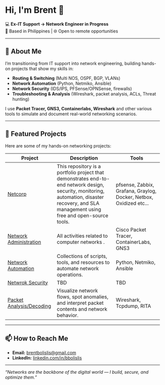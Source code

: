 # Hi, I'm Brent 👋

💻 **Ex-IT Support → Network Engineer in Progress**  
📍 Based in Philippines | 🌐 Open to remote opportunities  

---

## 🚀 About Me
I’m transitioning from IT support into network engineering, building hands-on projects that show my skills in:
- **Routing & Switching** (Multi NOS, OSPF, BGP, VLANs)
- **Network Automation** (Python, Netmiko, Ansible)
- **Network Security** (IDS/IPS, PFSense/OPNSense, firewalls)
- **Troubleshooting & Analysis** (Wireshark, packet analysis, ACLs, Threat hunting)

I use **Packet Tracer, GNS3, Containerlabs, Wireshark** and other various tools to simulate and document real-world networking scenarios.

---

## 📂 Featured Projects
Here are some of my hands-on networking projects:

| Project | Description | Tools |
|---------|-------------|-------|
| [Netcorp](https://github.com/bbolislis/netcorp-network) | This repository is a portfolio project that demonstrates end-to-end network design, security, monitoring, automation, disaster recovery, and SLA management using free and open-source tools. | pfsense, Zabbix, Grafana, Graylog, Docker, Netbox, Oxidized etc...|
| [Network Administration](https://github.com/bbolislis/Network-Administration) | All activities related to computer networks . | Cisco Packet Tracer, ContainerLabs, GNS3 |
| [Network Automation](https://github.com/bbolislis/Network-Automation) | Collections of scripts, tools, and resources to automate network operations. | Python, Netmiko, Ansible |
| [Netwrok Security](https://github.com/bbolislis/Network-Security) | TBD | TBD
| [Packet Analysis/Decoding](https://github.com/bbolislis/Packet-Analysis) | Visualize network flows, spot anomalies, and interpret packet contents and network behavior. | Wireshark, Tcpdump, RITA |

---

## 📫 How to Reach Me
- **Email:** brentbolislis@gmail.com
- **LinkedIn:** [linkedin.com/in/bbolislis](https://linkedin.com/in/bbolislis)

---

*“Networks are the backbone of the digital world — I build, secure, and optimize them.”*
